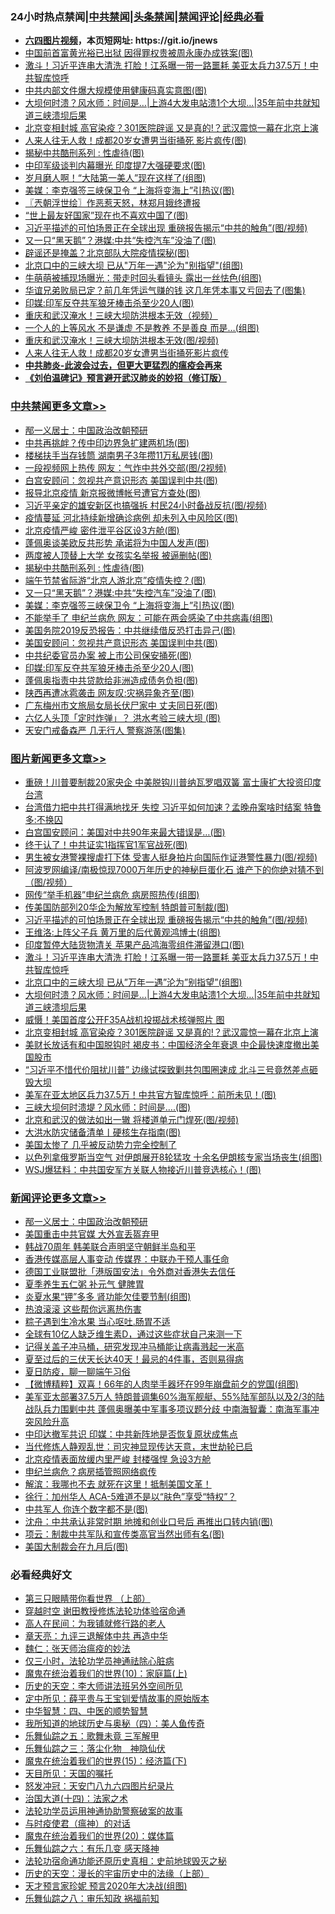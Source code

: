 <div id="tt">
<h3>24小时热点禁闻|<a href="#%E4%B8%AD%E5%85%B1%E7%A6%81%E9%97%BB%E6%9B%B4%E5%A4%9A%E6%96%87%E7%AB%A0">中共禁闻</a>|<a href="#%E5%9B%BE%E7%89%87%E6%96%B0%E9%97%BB%E6%9B%B4%E5%A4%9A%E6%96%87%E7%AB%A0">头条禁闻</a>|<a href="#%E6%96%B0%E9%97%BB%E8%AF%84%E8%AE%BA%E6%9B%B4%E5%A4%9A%E6%96%87%E7%AB%A0">禁闻评论|<a href="#%E5%BF%85%E7%9C%8B%E7%BB%8F%E5%85%B8%E5%A5%BD%E6%96%87">经典必看</a></h3>
<ul>
<li><b><a href="http://d1.bdrive.tk/64.mp4" target="_blank">六四图片视频</a>，本页短网址: https://git.io/jnews</b></li>
<li><a href="https://github.com/fqnews/bnews/blob/master/cbnews/20200624/1349861.md">中国前首富黄光裕已出狱 因得罪权贵被周永康办成铁案(图)</a></li>
<li><a href="https://github.com/fqnews/bnews/blob/master/topimagenews/20200624/1349993.md">激斗！习近平连串大清洗 打脸！江系曝一带一路噩耗 美亚太兵力37.5万！中共智库惊呼</a></li>
<li><a href="https://github.com/fqnews/bnews/blob/master/cbnews/20200624/1349995.md">中共内部文件爆大规模使用健康码真实意图(图)</a></li>
<li><a href="https://github.com/fqnews/bnews/blob/master/topimagenews/20200624/1349948.md">大坝何时溃？风水师：时间是…|上游4大发电站溃1个大坝...|35年前中共就知道三峡溃坝后果</a></li>
<li><a href="https://github.com/fqnews/bnews/blob/master/topimagenews/20200624/1349926.md">北京变相封城 高官染疫？301医院辟谣 又是真的!？武汉震惊一幕在北京上演</a></li>
<li><a href="https://github.com/fqnews/bnews/blob/master/cbnews/20200625/1350094.md">人来人往无人救！成都20岁女遭男当街捅死 影片疯传(图)</a></li>
<li><a href="https://github.com/fqnews/bnews/blob/master/cbnews/20200625/1350277.md">揭秘中共酷刑系列 : 性虐待(图)</a></li>
<li><a href="https://github.com/fqnews/bnews/blob/master/cbnews/20200625/1350180.md">中印军级谈判内幕曝光 印度提7大强硬要求(图)</a></li>
<li><a href="https://github.com/fqnews/bnews/blob/master/yule/20200625/1350108.md">岁月磨人啊！“大陆第一美人”现在这样了(组图)</a></li>
<li><a href="https://github.com/fqnews/bnews/blob/master/cbnews/20200625/1350259.md">美媒：李克强签三峡保卫令 “上海将变海上”引热议(图)</a></li>
<li><a href="https://github.com/fqnews/bnews/blob/master/ssgc/20200625/1350087.md">〖兲朝浮世绘〗作恶惹天怒，林郑月娥终遭报</a></li>
<li><a href="https://github.com/fqnews/bnews/blob/master/comments/20200624/1349911.md">“世上最友好国家”现在也不喜欢中国了(图)</a></li>
<li><a href="https://github.com/fqnews/bnews/blob/master/topimagenews/20200625/1350233.md">习近平描述的可怕场景正在全球出现 重磅报告揭示“中共的触角”(图/视频)</a></li>
<li><a href="https://github.com/fqnews/bnews/blob/master/cbnews/20200625/1350260.md">又一只“黑天鹅”？港媒:中共“失控汽车”没油了(图)</a></li>
<li><a href="https://github.com/fqnews/bnews/blob/master/cbnews/20200625/1350089.md">辟谣还是掩盖？北京部队大院疫情探秘(图)</a></li>
<li><a href="https://github.com/fqnews/bnews/blob/master/topimagenews/20200624/1349974.md">北京口中的三峡大坝 已从"万年一遇"沦为"别指望"(组图)</a></li>
<li><a href="https://github.com/fqnews/bnews/blob/master/yule/20200625/1350019.md">牛萌萌被捕现场曝光：带走时回头看镜头 露出一丝怯色(组图)</a></li>
<li><a href="https://github.com/fqnews/bnews/blob/master/yule/20200625/1350121.md">华谊兄弟败局已定？前几年凭运气赚的钱 这几年凭本事又亏回去了(图集)</a></li>
<li><a href="https://github.com/fqnews/bnews/blob/master/cbnews/20200625/1350229.md">印媒:印军反夺共军狼牙棒击杀至少20人(图)</a></li>
<li><a href="https://github.com/fqnews/bnews/blob/master/cbnews/20200625/1350100.md">重庆和武汉淹水！三峡大坝防洪根本无效（视频）</a></li>
<li><a href="https://github.com/fqnews/bnews/blob/master/funmedia/20200625/1350161.md">一个人的上等风水 不是谦虚 不是教养 不是善良 而是…(组图)</a></li>
<li><a href="https://github.com/fqnews/bnews/blob/master/cbnews/20200624/1349994.md">重庆和武汉淹水！三峡大坝防洪根本无效(图/视频)</a></li>
<li><a href="https://github.com/fqnews/bnews/blob/master/baitai/20200624/1349876.md">人来人往无人救！成都20岁女遭男当街捅死影片疯传</a></li>
<li><b><a href="https://github.com/fqnews/bnews/blob/master/comments/20200211/1275071.md" target="_blank">中共肺炎-此波会过去，但更大更猛烈的瘟疫会再来</a></b></li>
<li><b><a href="https://github.com/fqnews/bnews/blob/master/comments/20200207/1272816.md" target="_blank">《刘伯温碑记》预言避开武汉肺炎的妙招（修订版）</a></b></li>
</ul>
</div>

<div class="catlist">
<h3><a href="https://github.com/fqnews/bnews/blob/master/cbnews/" target="_blank">中共禁闻</a><span><a href="https://github.com/fqnews/bnews/blob/master/cbnews/" target="_blank" rel="nofollow">更多文章>></a></span></h3>
<ul>
<li><a href="https://github.com/fqnews/bnews/blob/master/comments/20200625/1349659.md" target="_blank">邴一义居士：中国政治改朝预研</a></li>
<li><a href="https://github.com/fqnews/bnews/blob/master/cbnews/20200625/1350395.md" target="_blank">中共再挑衅？传中印边界急扩建两机场(图)</a></li>
<li><a href="https://github.com/fqnews/bnews/blob/master/cbnews/20200625/1350394.md" target="_blank">楼梯扶手当存钱筒 湖南男子3年攒11万私房钱(图)</a></li>
<li><a href="https://github.com/fqnews/bnews/blob/master/cbnews/20200625/1350393.md" target="_blank">一段视频网上热传 网友：气炸中共外交部(图/2视频)</a></li>
<li><a href="https://github.com/fqnews/bnews/blob/master/cbnews/20200625/1350372.md" target="_blank">白宫安顾问：忽视共产意识形态 美国误判中共(图)</a></li>
<li><a href="https://github.com/fqnews/bnews/blob/master/cbnews/20200625/1350364.md" target="_blank">报导北京疫情 新京报微博帐号遭官方查处(图)</a></li>
<li><a href="https://github.com/fqnews/bnews/blob/master/cbnews/20200625/1350337.md" target="_blank">习近平亲定的雄安新区也搞强拆 村民24小时备战反抗(图/视频)</a></li>
<li><a href="https://github.com/fqnews/bnews/blob/master/cbnews/20200625/1350313.md" target="_blank">疫情蔓延 河北持续新增确诊病例 却未列入中风险区(图)</a></li>
<li><a href="https://github.com/fqnews/bnews/blob/master/cbnews/20200625/1350309.md" target="_blank">北京疫情严峻 密件泄平谷区设3方舱(图)</a></li>
<li><a href="https://github.com/fqnews/bnews/blob/master/cbnews/20200625/1350279.md" target="_blank">蓬佩奥谈美欧反共形势 承诺将为中国人发声(图)</a></li>
<li><a href="https://github.com/fqnews/bnews/blob/master/cbnews/20200625/1350278.md" target="_blank">两度被人顶替上大学 女孩实名举报 被逼删帖(图)</a></li>
<li><a href="https://github.com/fqnews/bnews/blob/master/cbnews/20200625/1350277.md" target="_blank">揭秘中共酷刑系列 : 性虐待(图)</a></li>
<li><a href="https://github.com/fqnews/bnews/blob/master/cbnews/20200625/1350276.md" target="_blank">端午节禁省际游“北京人游北京”疫情失控？(图)</a></li>
<li><a href="https://github.com/fqnews/bnews/blob/master/cbnews/20200625/1350260.md" target="_blank">又一只“黑天鹅”？港媒:中共“失控汽车”没油了(图)</a></li>
<li><a href="https://github.com/fqnews/bnews/blob/master/cbnews/20200625/1350259.md" target="_blank">美媒：李克强签三峡保卫令 “上海将变海上”引热议(图)</a></li>
<li><a href="https://github.com/fqnews/bnews/blob/master/cbnews/20200625/1350251.md" target="_blank">不能举手了 申纪兰病危 网友：可能在两会感染了中共病毒(组图)</a></li>
<li><a href="https://github.com/fqnews/bnews/blob/master/cbnews/20200625/1350250.md" target="_blank">美国务院2019反恐报告：中共继续借反恐打击异己(图)</a></li>
<li><a href="https://github.com/fqnews/bnews/blob/master/cbnews/20200625/1350249.md" target="_blank">美国安顾问：忽视共产意识形态 美国误判中共(图)</a></li>
<li><a href="https://github.com/fqnews/bnews/blob/master/cbnews/20200625/1350234.md" target="_blank">中共纪委官员办案 被上市公司保安捅死(图)</a></li>
<li><a href="https://github.com/fqnews/bnews/blob/master/cbnews/20200625/1350229.md" target="_blank">印媒:印军反夺共军狼牙棒击杀至少20人(图)</a></li>
<li><a href="https://github.com/fqnews/bnews/blob/master/cbnews/20200625/1350228.md" target="_blank">蓬佩奥指责中共贷款给非洲造成债务负担(图)</a></li>
<li><a href="https://github.com/fqnews/bnews/blob/master/cbnews/20200625/1350222.md" target="_blank">陕西再遭冰雹袭击 网友叹:灾祸异象齐至(图)</a></li>
<li><a href="https://github.com/fqnews/bnews/blob/master/cbnews/20200625/1350221.md" target="_blank">广东梅州市文旅局女局长伏尸家中 丈夫同日死(图)</a></li>
<li><a href="https://github.com/fqnews/bnews/blob/master/cbnews/20200625/1350212.md" target="_blank">六亿人头顶「定时炸弹」？ 洪水考验三峡大坝 (图)</a></li>
<li><a href="https://github.com/fqnews/bnews/blob/master/cbnews/20200625/1350211.md" target="_blank">天安门戒备森严 几无行人 警察游荡(图集)</a></li>

</ul>
</div>
<div class="catlist">
<h3><a href="https://github.com/fqnews/bnews/blob/master/topimagenews/" target="_blank">图片新闻</a><span><a href="https://github.com/fqnews/bnews/blob/master/topimagenews/" target="_blank" rel="nofollow">更多文章>></a></span></h3>
<ul>
<li><a href="https://github.com/fqnews/bnews/blob/master/topimagenews/20200625/1350392.md" target="_blank">重磅！川普要制裁20家央企 中美脱钩川普纳瓦罗唱双簧 富士康扩大投资印度台湾</a></li>
<li><a href="https://github.com/fqnews/bnews/blob/master/topimagenews/20200625/1350378.md" target="_blank">台湾借力把中共打得满地找牙 失控 习近平如何加速？孟晚舟案啥时结案 特鲁多:不换囚</a></li>
<li><a href="https://github.com/fqnews/bnews/blob/master/topimagenews/20200625/1350377.md" target="_blank">白宫国安顾问：美国对中共90年来最大错误是…(图)</a></li>
<li><a href="https://github.com/fqnews/bnews/blob/master/topimagenews/20200625/1350354.md" target="_blank">终于认了！中共证实1指挥官1军官战死(图)</a></li>
<li><a href="https://github.com/fqnews/bnews/blob/master/topimagenews/20200625/1350353.md" target="_blank">男生被女港警裸搜虐打下体 受害人挺身拍片向国际作证港警性暴力(图/视频)</a></li>
<li><a href="https://github.com/fqnews/bnews/blob/master/topimagenews/20200625/1350348.md" target="_blank">阿波罗网编译/南极惊现7000万年历史的神秘巨蛋化石 谁产下的你绝对猜不到（图/视频）</a></li>
<li><a href="https://github.com/fqnews/bnews/blob/master/topimagenews/20200625/1350248.md" target="_blank">网传“举手机器”申纪兰病危 病房照热传(组图)</a></li>
<li><a href="https://github.com/fqnews/bnews/blob/master/topimagenews/20200625/1350247.md" target="_blank">传美国防部列20华企为解放军控制 特朗普可制裁(图)</a></li>
<li><a href="https://github.com/fqnews/bnews/blob/master/topimagenews/20200625/1350233.md" target="_blank">习近平描述的可怕场景正在全球出现 重磅报告揭示“中共的触角”(图/视频)</a></li>
<li><a href="https://github.com/fqnews/bnews/blob/master/topimagenews/20200625/1350118.md" target="_blank">王维洛:上阵父子兵 黄万里的后代黄观鸿博士(组图)</a></li>
<li><a href="https://github.com/fqnews/bnews/blob/master/topimagenews/20200625/1350030.md" target="_blank">印度暂停大陆货物清关 苹果产品鸿海零组件滞留港口(图)</a></li>
<li><a href="https://github.com/fqnews/bnews/blob/master/topimagenews/20200624/1349993.md" target="_blank">激斗！习近平连串大清洗 打脸！江系曝一带一路噩耗 美亚太兵力37.5万！中共智库惊呼</a></li>
<li><a href="https://github.com/fqnews/bnews/blob/master/topimagenews/20200624/1349974.md" target="_blank">北京口中的三峡大坝 已从&#8221;万年一遇&#8221;沦为&#8221;别指望&#8221;(组图)</a></li>
<li><a href="https://github.com/fqnews/bnews/blob/master/topimagenews/20200624/1349948.md" target="_blank">大坝何时溃？风水师：时间是…|上游4大发电站溃1个大坝&#8230;|35年前中共就知道三峡溃坝后果</a></li>
<li><a href="https://github.com/fqnews/bnews/blob/master/topimagenews/20200624/1349927.md" target="_blank">威慑！美国首度公开F35A战机投掷战术核弹照片 图</a></li>
<li><a href="https://github.com/fqnews/bnews/blob/master/topimagenews/20200624/1349926.md" target="_blank">北京变相封城 高官染疫？301医院辟谣 又是真的!？武汉震惊一幕在北京上演</a></li>
<li><a href="https://github.com/fqnews/bnews/blob/master/topimagenews/20200624/1349821.md" target="_blank">美财长放话有和中国脱钩时 褐皮书：中国经济全年衰退 中企最快速度撤出美国股市</a></li>
<li><a href="https://github.com/fqnews/bnews/blob/master/topimagenews/20200624/1349806.md" target="_blank">“习近平不惜代价阻扰川普” 边缘试探致剿共包围圈速成 北斗三号竟然差点砸毁大坝</a></li>
<li><a href="https://github.com/fqnews/bnews/blob/master/topimagenews/20200624/1349805.md" target="_blank">美军在亚太地区兵力37.5万！中共官方智库惊呼：前所未见！(图)</a></li>
<li><a href="https://github.com/fqnews/bnews/blob/master/topimagenews/20200624/1349798.md" target="_blank">三峡大坝何时溃堤？风水师：时间是….(图)</a></li>
<li><a href="https://github.com/fqnews/bnews/blob/master/topimagenews/20200624/1349784.md" target="_blank">北京和武汉的做法如出一辙 将楼道单元门焊死(图/视频)</a></li>
<li><a href="https://github.com/fqnews/bnews/blob/master/topimagenews/20200624/1349756.md" target="_blank">大洪水防灾储备清单丨硬核生存指南(图)</a></li>
<li><a href="https://github.com/fqnews/bnews/blob/master/comments/20200624/1349702.md" target="_blank">美国太惨了 几乎被反动势力完全控制了</a></li>
<li><a href="https://github.com/fqnews/bnews/blob/master/topimagenews/20200624/1349697.md" target="_blank">以色列拿俄罗斯当空气 对伊朗展开8轮猛攻 十余名伊朗核专家当场丧生(组图)</a></li>
<li><a href="https://github.com/fqnews/bnews/blob/master/topimagenews/20200624/1349629.md" target="_blank">WSJ爆猛料：中共国安军方关联人物接近川普竞选核心！(图)</a></li>

</ul>
</div>
<div class="catlist">
<h3><a href="https://github.com/fqnews/bnews/blob/master/comments/" target="_blank">新闻评论</a><span><a href="https://github.com/fqnews/bnews/blob/master/comments/" target="_blank" rel="nofollow">更多文章>></a></span></h3>
<ul>
<li><a href="https://github.com/fqnews/bnews/blob/master/comments/20200625/1349659.md" target="_blank">邴一义居士：中国政治改朝预研</a></li>
<li><a href="https://github.com/fqnews/bnews/blob/master/comments/20200625/1350398.md" target="_blank">美国重击中共官媒 大外宣丢盔弃甲</a></li>
<li><a href="https://github.com/fqnews/bnews/blob/master/comments/20200625/1350397.md" target="_blank">韩战70周年 韩美联合声明坚守朝鲜半岛和平</a></li>
<li><a href="https://github.com/fqnews/bnews/blob/master/comments/20200625/1350374.md" target="_blank">香港传媒高层人事变动 传媒界：中联办干预人事任命</a></li>
<li><a href="https://github.com/fqnews/bnews/blob/master/comments/20200625/1350370.md" target="_blank">德国工业联盟批「港版国安法」令外商对香港失去信任</a></li>
<li><a href="https://github.com/fqnews/bnews/blob/master/comments/20200625/1350369.md" target="_blank">夏季养生五仁粥 补元气 健脾胃</a></li>
<li><a href="https://github.com/fqnews/bnews/blob/master/comments/20200625/1350368.md" target="_blank">炎夏水果“钾”多多 肾功能欠佳要节制(组图)</a></li>
<li><a href="https://github.com/fqnews/bnews/blob/master/comments/20200625/1350347.md" target="_blank">热浪滚滚  这些帮你远离热伤害</a></li>
<li><a href="https://github.com/fqnews/bnews/blob/master/comments/20200625/1350346.md" target="_blank">粽子遇到生冷水果 当心呕吐.肠胃不适</a></li>
<li><a href="https://github.com/fqnews/bnews/blob/master/comments/20200625/1350345.md" target="_blank">全球有10亿人缺乏维生素D，通过这些症状自己来测一下</a></li>
<li><a href="https://github.com/fqnews/bnews/blob/master/comments/20200625/1350344.md" target="_blank">记得关盖子冲马桶，研究发现冲马桶能让病毒溅起一米高</a></li>
<li><a href="https://github.com/fqnews/bnews/blob/master/comments/20200625/1350343.md" target="_blank">夏至过后的三伏天长达40天！最忌的4件事，否则易得病</a></li>
<li><a href="https://github.com/fqnews/bnews/blob/master/comments/20200625/1350342.md" target="_blank">夏日防疫，聊一聊端午习俗</a></li>
<li><a href="https://github.com/fqnews/bnews/blob/master/comments/20200625/1350339.md" target="_blank">【微博精粹】双喜！66年的人肉举手器坏在99年崩盘前夕的党国(组图)</a></li>
<li><a href="https://github.com/fqnews/bnews/blob/master/comments/20200625/1350325.md" target="_blank">美军亚太部署37.5万人 特朗普调集60%海军舰艇、55%陆军部队以及2/3的陆战队兵力围剿中共 蓬佩奥曝美中军事多项议题分歧 中南海智囊：南海军事冲突风险升高</a></li>
<li><a href="https://github.com/fqnews/bnews/blob/master/comments/20200625/1350323.md" target="_blank">中印达撤军共识 印媒：中共新阵地是否恢复原状成焦点</a></li>
<li><a href="https://github.com/fqnews/bnews/blob/master/comments/20200625/1350291.md" target="_blank">当代修炼人静观乱世：司灾神显现传达天意，末世劫轮已启</a></li>
<li><a href="https://github.com/fqnews/bnews/blob/master/comments/20200625/1350255.md" target="_blank">北京疫情表面放缓内里严峻 封楼强悍 急设3方舱</a></li>
<li><a href="https://github.com/fqnews/bnews/blob/master/comments/20200625/1350254.md" target="_blank">申纪兰病危？病房插管照网络疯传</a></li>
<li><a href="https://github.com/fqnews/bnews/blob/master/comments/20200625/1350239.md" target="_blank">解滨：我哪也不去 就死在这里！抵制美国文革！</a></li>
<li><a href="https://github.com/fqnews/bnews/blob/master/comments/20200625/1350219.md" target="_blank">徐行：加州华人 ACA-5难道不是以“肤色”享受“特权”？</a></li>
<li><a href="https://github.com/fqnews/bnews/blob/master/comments/20200625/1350210.md" target="_blank">中共军人 你连个数字都不是(图)</a></li>
<li><a href="https://github.com/fqnews/bnews/blob/master/comments/20200625/1350207.md" target="_blank">沈舟：中共承认非常时期 地摊和创业口号后 再推出口转内销(图)</a></li>
<li><a href="https://github.com/fqnews/bnews/blob/master/comments/20200625/1350206.md" target="_blank">项云：制裁中共军队和宣传类高官当然出师有名(图)</a></li>
<li><a href="https://github.com/fqnews/bnews/blob/master/comments/20200625/1350200.md" target="_blank">美国大制裁会在九月后(图)</a></li>

</ul>
</div>

<div class="catlist">
<h3>必看经典好文</h3>
<ul>
<li><a href="https://github.com/fqnews/bnews/blob/master/comments/20200426/1319648.md" target="_blank">第三只眼睛带你看世界 （上部）</a></li>
<li><a href="https://github.com/fqnews/bnews/blob/master/comments/20200511/1322384.md" target="_blank">穿越时空 谢田教授修炼法轮功体验宿命通</a></li>
<li><a href="https://github.com/fqnews/bnews/blob/master/tculture/20121023/72121.md" target="_blank">高人在民间：为我铺就修行路的老人</a></li>
<li><a href="https://github.com/fqnews/bnews/blob/master/comments/20131119/1029445.md" target="_blank">章天亮：九评三退解体中共 再造中华</a></li>
<li><a href="https://github.com/fqnews/bnews/blob/master/comments/20200224/1282494.md" target="_blank">魏仁：张天师治瘟疫的妙法</a></li>
<li><a href="https://github.com/fqnews/bnews/blob/master/health/20170626/780270.md" target="_blank">仅三小时，法轮功学员神通祛除心脏病</a></li>
<li><a href="https://github.com/fqnews/bnews/blob/master/topimagenews/20180529/950153.md" target="_blank">魔鬼在统治着我们的世界(10)：家庭篇(上)</a></li>
<li><a href="https://github.com/fqnews/bnews/blob/master/tculture/20121025/73064.md" target="_blank">历史的天空：李大师讲法班另外空间所见</a></li>
<li><a href="https://github.com/fqnews/bnews/blob/master/comments/20200616/1345658.md" target="_blank">定中所见：薛平贵与王宝钏爱情故事的原始版本</a></li>
<li><a href="https://github.com/fqnews/bnews/blob/master/comments/20200605/783247.md" target="_blank">中华智慧：四、中医的顺势智慧</a></li>
<li><a href="https://github.com/fqnews/bnews/blob/master/tculture/xiulian/20170729/799172.md" target="_blank">我所知道的地球历史与奥秘（四）：美人鱼传奇</a></li>
<li><a href="https://github.com/fqnews/bnews/blob/master/tculture/20170715/791820.md" target="_blank">乐舞仙踪之五：歌舞未竟 三军解甲</a></li>
<li><a href="https://github.com/fqnews/bnews/blob/master/tculture/20190101/1056889.md" target="_blank">乐舞仙踪之三：落尘化物　神隐仙伏</a></li>
<li><a href="https://github.com/fqnews/bnews/blob/master/topimagenews/20180610/955499.md" target="_blank">魔鬼在统治着我们的世界(15)：经济篇(下)</a></li>
<li><a href="https://github.com/fqnews/bnews/blob/master/tculture/20180919/1000196.md" target="_blank">天目所见：天国的嘱托</a></li>
<li><a href="https://github.com/fqnews/bnews/blob/master/comments/20200604/783200.md" target="_blank">怒发冲冠：天安门八九六四图片纪录片</a></li>
<li><a href="https://github.com/fqnews/bnews/blob/master/cbnews/20180320/916962.md" target="_blank">治国大道(十四)：法家之术</a></li>
<li><a href="https://github.com/fqnews/bnews/blob/master/cbnews/20170626/780479.md" target="_blank">法轮功学员运用神通协助警察破案的故事</a></li>
<li><a href="https://github.com/fqnews/bnews/blob/master/comments/20200327/1301424.md" target="_blank">与时疫使君（瘟神）的对话</a></li>
<li><a href="https://github.com/fqnews/bnews/blob/master/comments/20180725/976787.md" target="_blank">魔鬼在统治着我们的世界(20)：媒体篇</a></li>
<li><a href="https://github.com/fqnews/bnews/blob/master/tculture/20190101/792146.md" target="_blank">乐舞仙踪之六：有乐几变 感天降神</a></li>
<li><a href="https://github.com/fqnews/bnews/blob/master/tculture/20121025/73069.md" target="_blank">法轮功宿命通功能还原历史真相：史前地球毁灭之秘</a></li>
<li><a href="https://github.com/fqnews/bnews/blob/master/tculture/20121025/73065.md" target="_blank">历史的天空：漫长的宇宙历史中的法缘（上部）</a></li>
<li><a href="https://github.com/fqnews/bnews/blob/master/topimagenews/20200513/1327828.md" target="_blank">天才预言家珍妮 预言2020年大决战(组图)</a></li>
<li><a href="https://github.com/fqnews/bnews/blob/master/tculture/20170717/792953.md" target="_blank">乐舞仙踪之八：审乐知政 祸福前知</a></li>

</ul>
</div>